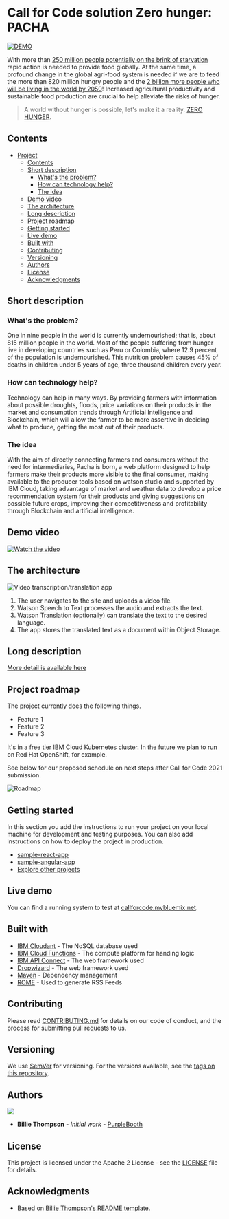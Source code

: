 # Call for Code solution Zero hunger: PACHA

[![DEMO](https://img.shields.io/badge/View-Website-blue)](https://haydeeesthefany.github.io/pacha_app_FE/#/inicio)

With more than [250 million people potentially on the brink of starvation](https://www.wfp.org/stories/risk-hunger-pandemic-coronavirus-set-almost-double-acute-hunger-end-2020) rapid action is needed to provide food globally. 
At the same time, a profound change in the global agri-food system is needed if we are to feed the more than 820 million hungry people and the [2 billion more people who will be living in the world by 2050](https://www.un.org/development/desa/en/news/population/world-population-prospects-2019.html)! Increased agricultural productivity and sustainable food production are crucial to help alleviate the risks of hunger.

> A world without hunger is possible, let's make it a reality. [ZERO HUNGER](https://www.un.org/sustainabledevelopment/hunger/).

## Contents

- [Project](#submission-or-project-name)
  - [Contents](#contents)
  - [Short description](#short-description)
    - [What's the problem?](#whats-the-problem)
    - [How can technology help?](#how-can-technology-help)
    - [The idea](#the-idea)
  - [Demo video](#demo-video)
  - [The architecture](#the-architecture)
  - [Long description](#long-description)
  - [Project roadmap](#project-roadmap)
  - [Getting started](#getting-started)
  - [Live demo](#live-demo)
  - [Built with](#built-with)
  - [Contributing](#contributing)
  - [Versioning](#versioning)
  - [Authors](#authors)
  - [License](#license)
  - [Acknowledgments](#acknowledgments)

## Short description

### What's the problem?

One in nine people in the world is currently undernourished; that is, about 815 million people in the world. Most of the people suffering from hunger live in developing countries such as Peru or Colombia, where 12.9 percent of the population is undernourished. This nutrition problem causes 45% of deaths in children under 5 years of age, three thousand children every year.

### How can technology help?

Technology can help in many ways. By providing farmers with information about possible droughts, floods, price variations on their products in the market and consumption trends through Artificial Intelligence and Blockchain, which will allow the farmer to be more assertive in deciding what to produce, getting the most out of their products.

### The idea

With the aim of directly connecting farmers and consumers without the need for intermediaries, Pacha is born, a web platform designed to help farmers make their products more visible to the final consumer, making available to the producer tools based on watson studio and supported by IBM Cloud, taking advantage of market and weather data to develop a price recommendation system for their products and giving suggestions on possible future crops, improving their competitiveness and profitability through Blockchain and artificial intelligence.

## Demo video

[![Watch the video](https://github.com/Call-for-Code/Liquid-Prep/blob/master/images/readme/IBM-interview-video-image.png)](https://youtu.be/vOgCOoy_Bx0)

## The architecture

![Video transcription/translation app](https://developer.ibm.com/developer/tutorials/cfc-starter-kit-speech-to-text-app-example/images/cfc-covid19-remote-education-diagram-2.png)

1. The user navigates to the site and uploads a video file.
2. Watson Speech to Text processes the audio and extracts the text.
3. Watson Translation (optionally) can translate the text to the desired language.
4. The app stores the translated text as a document within Object Storage.

## Long description

[More detail is available here](./docs/DESCRIPTION.md)

## Project roadmap

The project currently does the following things.

- Feature 1
- Feature 2
- Feature 3

It's in a free tier IBM Cloud Kubernetes cluster. In the future we plan to run on Red Hat OpenShift, for example.

See below for our proposed schedule on next steps after Call for Code 2021 submission.

![Roadmap](./images/roadmap.jpg)

## Getting started

In this section you add the instructions to run your project on your local machine for development and testing purposes. You can also add instructions on how to deploy the project in production.

- [sample-react-app](./sample-react-app/)
- [sample-angular-app](./sample-angular-app/)
- [Explore other projects](https://github.com/upkarlidder/ibmhacks)

## Live demo

You can find a running system to test at [callforcode.mybluemix.net](http://callforcode.mybluemix.net/).

## Built with

- [IBM Cloudant](https://cloud.ibm.com/catalog?search=cloudant#search_results) - The NoSQL database used
- [IBM Cloud Functions](https://cloud.ibm.com/catalog?search=cloud%20functions#search_results) - The compute platform for handing logic
- [IBM API Connect](https://cloud.ibm.com/catalog?search=api%20connect#search_results) - The web framework used
- [Dropwizard](http://www.dropwizard.io/1.0.2/docs/) - The web framework used
- [Maven](https://maven.apache.org/) - Dependency management
- [ROME](https://rometools.github.io/rome/) - Used to generate RSS Feeds

## Contributing

Please read [CONTRIBUTING.md](CONTRIBUTING.md) for details on our code of conduct, and the process for submitting pull requests to us.

## Versioning

We use [SemVer](http://semver.org/) for versioning. For the versions available, see the [tags on this repository](https://github.com/your/project/tags).

## Authors

<a href="https://github.com/Call-for-Code/Project-Sample/graphs/contributors">
  <img src="https://contributors-img.web.app/image?repo=Call-for-Code/Project-Sample" />
</a>

- **Billie Thompson** - _Initial work_ - [PurpleBooth](https://github.com/PurpleBooth)

## License

This project is licensed under the Apache 2 License - see the [LICENSE](LICENSE) file for details.

## Acknowledgments

- Based on [Billie Thompson's README template](https://gist.github.com/PurpleBooth/109311bb0361f32d87a2).
